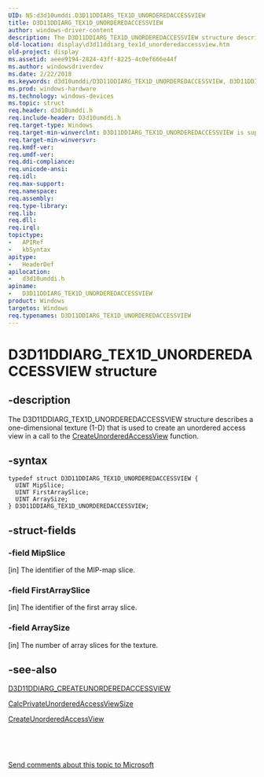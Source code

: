 ```yaml
---
UID: NS:d3d10umddi.D3D11DDIARG_TEX1D_UNORDEREDACCESSVIEW
title: D3D11DDIARG_TEX1D_UNORDEREDACCESSVIEW
author: windows-driver-content
description: The D3D11DDIARG_TEX1D_UNORDEREDACCESSVIEW structure describes a one-dimensional texture (1-D) that is used to create an unordered access view in a call to the CreateUnorderedAccessView function.
old-location: display\d3d11ddiarg_tex1d_unorderedaccessview.htm
old-project: display
ms.assetid: aeee9194-2824-43ff-8225-4c0ef666e44f
ms.author: windowsdriverdev
ms.date: 2/22/2018
ms.keywords: d3d10umddi/D3D11DDIARG_TEX1D_UNORDEREDACCESSVIEW, D3D11DDIARG_TEX1D_UNORDEREDACCESSVIEW, display.d3d11ddiarg_tex1d_unorderedaccessview, UMDisplayDriver_Dx11param_Structs_46a7f507-bfcb-4d1d-a905-ea60655785d6.xml, D3D11DDIARG_TEX1D_UNORDEREDACCESSVIEW structure [Display Devices]
ms.prod: windows-hardware
ms.technology: windows-devices
ms.topic: struct
req.header: d3d10umddi.h
req.include-header: D3d10umddi.h
req.target-type: Windows
req.target-min-winverclnt: D3D11DDIARG_TEX1D_UNORDEREDACCESSVIEW is supported beginning with the Windows 7 operating system.
req.target-min-winversvr: 
req.kmdf-ver: 
req.umdf-ver: 
req.ddi-compliance: 
req.unicode-ansi: 
req.idl: 
req.max-support: 
req.namespace: 
req.assembly: 
req.type-library: 
req.lib: 
req.dll: 
req.irql: 
topictype:
-	APIRef
-	kbSyntax
apitype:
-	HeaderDef
apilocation:
-	d3d10umddi.h
apiname:
-	D3D11DDIARG_TEX1D_UNORDEREDACCESSVIEW
product: Windows
targetos: Windows
req.typenames: D3D11DDIARG_TEX1D_UNORDEREDACCESSVIEW
---
```


# D3D11DDIARG_TEX1D_UNORDEREDACCESSVIEW structure


## -description


The D3D11DDIARG_TEX1D_UNORDEREDACCESSVIEW structure describes a one-dimensional texture (1-D) that is used to create an unordered access view in a call to the <a href="..\d3d10umddi\nc-d3d10umddi-pfnd3d11ddi_createunorderedaccessview.md">CreateUnorderedAccessView</a> function. 


## -syntax


````
typedef struct D3D11DDIARG_TEX1D_UNORDEREDACCESSVIEW {
  UINT MipSlice;
  UINT FirstArraySlice;
  UINT ArraySize;
} D3D11DDIARG_TEX1D_UNORDEREDACCESSVIEW;
````


## -struct-fields




### -field MipSlice

[in] The identifier of the MIP-map slice. 


### -field FirstArraySlice

[in] The identifier of the first array slice. 


### -field ArraySize

[in] The number of array slices for the texture. 


## -see-also

<a href="..\d3d10umddi\ns-d3d10umddi-d3d11ddiarg_createunorderedaccessview.md">D3D11DDIARG_CREATEUNORDEREDACCESSVIEW</a>



<a href="..\d3d10umddi\nc-d3d10umddi-pfnd3d11ddi_calcprivateunorderedaccessviewsize.md">CalcPrivateUnorderedAccessViewSize</a>



<a href="..\d3d10umddi\nc-d3d10umddi-pfnd3d11ddi_createunorderedaccessview.md">CreateUnorderedAccessView</a>



 

 

<a href="mailto:wsddocfb@microsoft.com?subject=Documentation%20feedback [display\display]:%20D3D11DDIARG_TEX1D_UNORDEREDACCESSVIEW structure%20 RELEASE:%20(2/22/2018)&amp;body=%0A%0APRIVACY STATEMENT%0A%0AWe use your feedback to improve the documentation. We don't use your email address for any other purpose, and we'll remove your email address from our system after the issue that you're reporting is fixed. While we're working to fix this issue, we might send you an email message to ask for more info. Later, we might also send you an email message to let you know that we've addressed your feedback.%0A%0AFor more info about Microsoft's privacy policy, see http://privacy.microsoft.com/en-us/default.aspx." title="Send comments about this topic to Microsoft">Send comments about this topic to Microsoft</a>

